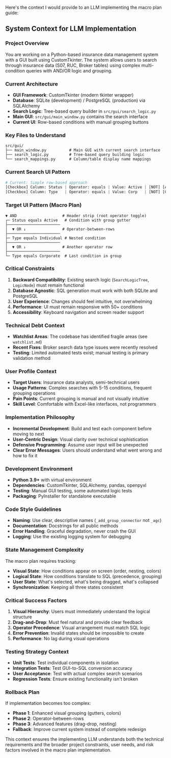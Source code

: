 Here's the context I would provide to an LLM implementing the macro plan guide:

## System Context for LLM Implementation

### Project Overview
You are working on a Python-based insurance data management system with a GUI built using CustomTkinter. The system allows users to search through insurance data (S07, RUC, Broker tables) using complex multi-condition queries with AND/OR logic and grouping.

### Current Architecture
- **GUI Framework**: CustomTkinter (modern tkinter wrapper)
- **Database**: SQLite (development) / PostgreSQL (production) via SQLAlchemy
- **Search Logic**: Tree-based query builder in `src/gui/search_logic.py`
- **Main GUI**: `src/gui/main_window.py` contains the search interface
- **Current UI**: Row-based conditions with manual grouping buttons

### Key Files to Understand
```
src/gui/
├── main_window.py          # Main GUI with current search interface
├── search_logic.py         # Tree-based query building logic
└── search_mappings.py      # Column/table display name mappings
```

### Current Search UI Pattern
```python
# Current: Simple row-based approach
[Checkbox] Column: Status | Operator: equals | Value: Active | [NOT] [AND▼]
[Checkbox] Column: Type   | Operator: equals | Value: Corp   | [NOT] [OR▼]
```

### Target UI Pattern (Macro Plan)
```
▼ AND                    # Header strip (root operator toggle)
┌─ Status equals Active   # Condition with group gutter
├─────────────────────── 
│  ▼ OR ↓                # Operator-between-rows
├───────────────────────
├─ Type equals Individual # Nested condition
├─────────────────────── 
│  ▼ OR ↓                # Another operator row
├───────────────────────
└─ Type equals Corporate  # Last condition in group
```

### Critical Constraints
1. **Backward Compatibility**: Existing search logic (`SearchLogicTree`, `LogicNode`) must remain functional
2. **Database Agnostic**: SQL generation must work with both SQLite and PostgreSQL
3. **User Experience**: Changes should feel intuitive, not overwhelming
4. **Performance**: UI must remain responsive with 50+ conditions
5. **Accessibility**: Keyboard navigation and screen reader support

### Technical Debt Context
- **Watchlist Areas**: The codebase has identified fragile areas (see `watchlist.md`)
- **Recent Fixes**: Broker search data type issues were recently resolved
- **Testing**: Limited automated tests exist; manual testing is primary validation method

### User Profile Context
- **Target Users**: Insurance data analysts, semi-technical users
- **Usage Patterns**: Complex searches with 5-15 conditions, frequent grouping operations
- **Pain Points**: Current grouping is manual and not visually intuitive
- **Skill Level**: Comfortable with Excel-like interfaces, not programmers

### Implementation Philosophy
- **Incremental Development**: Build and test each component before moving to next
- **User-Centric Design**: Visual clarity over technical sophistication
- **Defensive Programming**: Assume user input will be unexpected
- **Clear Error Messages**: Users should understand what went wrong and how to fix it

### Development Environment
- **Python 3.9+** with virtual environment
- **Dependencies**: CustomTkinter, SQLAlchemy, pandas, openpyxl
- **Testing**: Manual GUI testing, some automated logic tests
- **Packaging**: PyInstaller for standalone executable

### Code Style Guidelines
- **Naming**: Use clear, descriptive names (`_add_group_connector` not `_agc`)
- **Documentation**: Docstrings for all public methods
- **Error Handling**: Graceful degradation, never crash the GUI
- **Logging**: Use the existing logging system for debugging

### State Management Complexity
The macro plan requires tracking:
- **Visual State**: How conditions appear on screen (order, nesting, colors)
- **Logical State**: How conditions translate to SQL (precedence, grouping)
- **User State**: What's selected, what's being dragged, what's collapsed
- **Synchronization**: Keeping all three states consistent

### Critical Success Factors
1. **Visual Hierarchy**: Users must immediately understand the logical structure
2. **Drag-and-Drop**: Must feel natural and provide clear feedback
3. **Operator Precedence**: Visual arrangement must match SQL logic
4. **Error Prevention**: Invalid states should be impossible to create
5. **Performance**: No lag during visual operations

### Testing Strategy Context
- **Unit Tests**: Test individual components in isolation
- **Integration Tests**: Test GUI-to-SQL conversion accuracy
- **User Acceptance**: Test with actual complex search scenarios
- **Regression Tests**: Ensure existing functionality isn't broken

### Rollback Plan
If implementation becomes too complex:
- **Phase 1**: Enhanced visual grouping (gutters, colors)
- **Phase 2**: Operator-between-rows
- **Phase 3**: Advanced features (drag-drop, nesting)
- **Fallback**: Improve current system instead of complete redesign

This context ensures the implementing LLM understands both the technical requirements and the broader project constraints, user needs, and risk factors involved in the macro plan implementation.